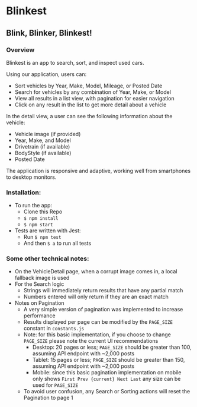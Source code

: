 # Blinkest
## Blink, Blinker, Blinkest!

### Overview
Blinkest is an app to search, sort, and inspect used cars.

Using our application, users can: 
 * Sort vehicles by Year, Make, Model, Mileage, or Posted Date
 * Search for vehicles by any combination of Year, Make, or Model
 * View all results in a list view, with pagination for easier navigation
 * Click on any result in the list to get more detail about a vehicle
 
 In the detail view, a user can see the following information about the vehicle:
  * Vehicle image (if provided)
  * Year, Make, and Model
  * Drivetrain (if available)
  * BodyStyle (if available)
  * Posted Date
  
  The application is responsive and adaptive, working well from smartphones to desktop monitors. 
 
 
 
### Installation:
 * To run the app:
   * Clone this Repo
   * `$ npm install`
   * `$ npm start`
 * Tests are written with Jest:
   * Run `$ npm test`
   * And then `$ a` to run all tests
   
   
   
### Some other technical notes:
 * On the VehicleDetail page, when a corrupt image comes in, a local fallback image is used
 * For the Search logic
   * Strings will immediately return results that have any partial match
   * Numbers entered will only return if they are an exact match
 * Notes on Pagination
   * A very simple version of pagination was implemented to increase performance
   * Results displayed per page can be modified by the `PAGE_SIZE` constant in `constants.js`
   * Note: for this basic implementation, if you choose to change `PAGE_SIZE` please note the current UI recommendations
      * Desktop: 20 pages or less; `PAGE_SIZE` should be greater than 100, assuming API endpoint with ~2,000 posts
      * Tablet: 15 pages or less; `PAGE_SIZE` should be greater than 150, assuming API endpoint with ~2,000 posts
      * Mobile: since this basic pagination implementation on mobile only shows `First Prev {current} Next Last` any size can be used for `PAGE_SIZE`
   * To avoid user confusion, any Search or Sorting actions will reset the Pagination to page 1
   
